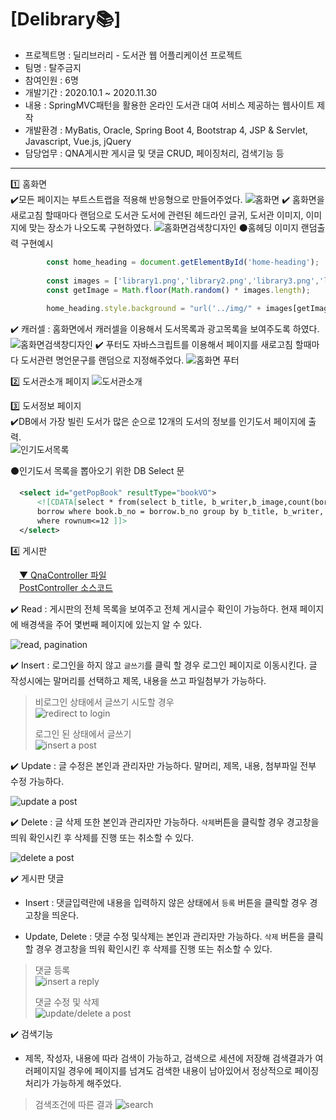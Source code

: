 # [Delibrary📚]

- 프로젝트명 : 딜리브러리 - 도서관 웹 어플리케이션 프로젝트
- 팀명 : 탈주금지
- 참여인원 : 6명
- 개발기간 : 2020.10.1 ~ 2020.11.30
- 내용 : SpringMVC패턴을 활용한 온라인 도서관 대여 서비스 제공하는 웹사이트 제작
- 개발환경 : MyBatis, Oracle, Spring Boot 4, Bootstrap 4,  JSP & Servlet, Javascript, Vue.js, jQuery
- 담당업무 : QNA게시판 게시글 및 댓글 CRUD, 페이징처리, 검색기능 등
<hr>  

1️⃣ 홈화면   
✔️모든 페이지는 부트스트랩을 적용해 반응형으로 만들어주었다.
 ![홈화면](img/homefull.png)
✔️ 홈화면을 새로고침 할때마다 랜덤으로 도서관 도서에 관련된 헤드라인 글귀, 도서관 이미지, 이미지에 맞는 장소가
나오도록 구현하였다.
 ![홈화면검색창디자인](img/01.home.gif)
  ⚫홈헤딩 이미지 랜덤출력 구현예시
 ```javascript 
         const home_heading = document.getElementById('home-heading');
      
         const images = ['library1.png','library2.png','library3.png','library4.png','library5.png','library6.png','library7.png','library8.jpg'];
         const getImage = Math.floor(Math.random() * images.length);
         
         home_heading.style.background = "url('../img/" + images[getImage] + "')";
  ```
✔️ 캐러셀 : 홈화면에서 캐러셀을 이용해서 도서목록과 광고목록을 보여주도록 하였다.
 ![홈화면검색창디자인](img/carousel.gif)
✔️ 푸터도 자바스크립트를 이용해서 페이지를 새로고침 할때마다 도서관련 명언문구를 랜덤으로 지정해주었다.
 ![홈화면 푸터](img/footer.gif)

2️⃣ 도서관소개 페이지
 ![도서관소개](img/info.gif)

3️⃣ 도서정보 페이지  
✔️DB에서 가장 빌린 도서가 많은 순으로 12개의 도서의 정보를 인기도서 페이지에 출력.  
 ![인기도서목록](img/10.pop.gif)

  ⚫인기도서 목록을 뽑아오기 위한 DB Select 문
  ```xml
	<select id="getPopBook" resultType="bookVO">
		<![CDATA[select * from(select b_title, b_writer,b_image,count(bor_no) from book, 
		borrow where book.b_no = borrow.b_no group by b_title, b_writer, b_image order by count(bor_no) desc) 
		where rownum<=12 ]]>
	</select>
```
4️⃣ 게시판

&emsp;[▼ QnaController 파일](C:\Delibrary_final_1130\src\main\java\com\example\demo\controller\QnaController)  
&emsp;[PostController 소스코드](https://github.com/inhalin/Delibrary/blob/main/Delibrary_Final/src/main/java/com/example/demo/controller/PostController.java)


✔️ Read : 게시판의 전체 목록을 보여주고 전체 게시글수 확인이 가능하다. 현재 페이지에 배경색을 주어 몇번째 페이지에 있는지 알 수 있다. 

![read, pagination](img/pagination.gif)

✔️ Insert : 로그인을 하지 않고 `글쓰기`를 클릭 할 경우 로그인 페이지로 이동시킨다. 글 작성시에는 말머리를 선택하고 제목, 내용을 쓰고 파일첨부가 가능하다.


> 비로그인 상태에서 글쓰기 시도할 경우  
> ![redirect to login](img/alert_login.gif)
>
> 로그인 된 상태에서 글쓰기  
> ![insert a post](img/postInsert.gif)

✔️ Update : 글 수정은 본인과 관리자만 가능하다. 말머리, 제목, 내용, 첨부파일 전부 수정 가능하다.

 ![update a post](img/postUpdate.gif)

✔️ Delete : 글 삭제 또한 본인과 관리자만 가능하다. `삭제`버튼을 클릭할 경우 경고창을 띄워 확인시킨 후 삭제를 진행 또는 취소할 수 있다.
 
![delete a post](img/postDelete.gif)

✔️ 게시판 댓글

- Insert : 댓글입력란에 내용을 입력하지 않은 상태에서 `등록` 버튼을 클릭할 경우 경고창을 띄운다.

- Update, Delete : 댓글 수정 및삭제는 본인과 관리자만 가능하다. `삭제` 버튼을 클릭할 경우 경고창을 띄워 확인시킨 후 삭제를 진행 또는 취소할 수 있다.

> 댓글 등록  
> ![insert a reply](img/replyInsert.gif)
>
> 댓글 수정 및 삭제  
> ![update/delete a post](img/replyUpDel.gif)


✔️ 검색기능

- 제목, 작성자, 내용에 따라 검색이 가능하고, 검색으로 세션에 저장해 검색결과가 여러페이지일 경우에 페이지를 넘겨도 검색한 내용이 남아있어서 정상적으로 페이징 처리가 가능하게 해주었다.

> 검색조건에 따른 결과 
> ![search](img/QNAsearch.gif)